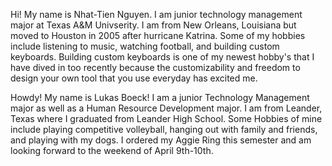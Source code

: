 
Hi! My name is Nhat-Tien Nguyen. I am junior technology management major at Texas A&M Univserity. I am from New Orleans, Louisiana but moved to Houston in 2005 after hurricane Katrina. Some of my hobbies include listening to music, watching football, and building custom keyboards. Building custom keyboards is one of my newest hobby's that I have dived in too recently because the customizability and freedom to design your own tool that you use everyday has excited me. 

Howdy! My name is Lukas Boeck!
I am a junior Technology Management major as well as a Human Resource Development major.
I am from Leander, Texas where I graduated from Leander High School.
Some Hobbies of mine include playing competitive volleyball, hanging out with family and friends, and playing with my dogs.
I ordered my Aggie Ring this semester and am looking forward to the weekend of April 9th-10th.

